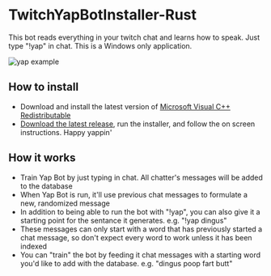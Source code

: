 # TwitchYapBotInstaller-Rust
This bot reads everything in your twitch chat and learns how to speak. Just type "!yap" in chat. This is a Windows only application.

![yap example](https://github.com/user-attachments/assets/0e3da20f-a635-4749-a04a-83609ac17a40)

## How to install
- Download and install the latest version of [Microsoft Visual C++ Redistributable](https://aka.ms/vs/17/release/vc_redist.x64.exe)
- [Download the latest release](https://github.com/fosterbarnes/TwitchYapBotInstaller-Rust/releases/download/v5.0.0/Yap.Bot.Installer.v5.0.0.exe), run the installer, and follow the on screen instructions. Happy yappin'

## How it works
- Train Yap Bot by just typing in chat. All chatter's messages will be added to the database
- When Yap Bot is run, it'll use previous chat messages to formulate a new, randomized message
- In addition to being able to run the bot with "!yap", you can also give it a starting point for the sentance it generates. e.g. "!yap dingus"
- These messages can only start with a word that has previously started a chat message, so don't expect every word to work unless it has been indexed
- You can "train" the bot by feeding it chat messages with a starting word you'd like to add with the database. e.g. "dingus poop fart butt"
